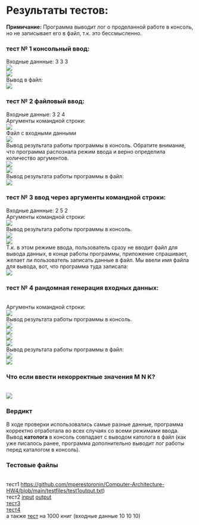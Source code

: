 # Результаты тестов:
**Примичание:** Программа выводит лог о проделанной работе в консоль, но не записывает его в файл, т.к. это бессмысленно. 
### тест № 1 консольный ввод:
Входные даннные: 3 3 3
<br>![](photos/tests1.png)
<br>![](photos/tests2.png)
<br>Вывод в файл:
<br>![](photos/tests3.png)
### тест № 2 файловый ввод:
Входные данные: 3 2 4
<br> Аргументы командной строки:
<br>![](photos/file1.png)
<br> Файл с входными данными
<br>![](photos/file4.png)
<br> Вывод результата работы программы в консоль. Обратите внимание, что программа распознала режим ввода и верно определила количество аргументов.
<br>![](photos/file2.png)
<br>![](photos/file3.png)
<br> Вывод результата работы программы в файл:
<br>![](photos/file5.png)
### тест № 3 ввод через аргументы командной строки:
Входные даннные: 2 5 2
<br> Аргументы командной строки:
<br>![](photos/cmd1.png)
<br> Вывод результата работы программы в консоль.
<br>![](photos/cmd2.png)
<br>![](photos/cmd3.png)
<br> Т.к. в этом режиме ввода, пользователь сразу не вводит файл для вывода данных, в конце работы программы, приложение спрашивает, желает ли пользователь записать данные в файл. Мы ввели имя файла для вывода, вот, что программа туда записала:
<br>![](photos/cmd4.png)
### тест № 4 рандомная генерация входных данных:
<br> Аргументы командной строки:
<br>![](photos/rnd1.png)
<br> Вывод результата работы программы в консоль.
<br>![](photos/rnd2.png)
<br>![](photos/rnd3.png)
<br>![](photos/rnd4.png)
<br>![](photos/rnd5.png)
<br> Вывод результата работы программы в файл:
<br>![](photos/rnd6.png)
<br>![](photos/rnd7.png)
### Что если ввести некорректные значения M N K?
<br>![](photos/wd.png)
### Вердикт
В ходе проверки использовались самые разные данные, программа корректно отработала во всех случаях со всеми режимами ввода. Вывод **католога** в консоль совпадает с выводом католога в файл (как уже писалось ранее, программа дополнительно выводит лог работы перед каталогом в консоль).
### Тестовые файлы
<br>тест1 https://github.com/mperestoronin/Computer-Architecture-HW4/blob/main/testfiles/test1output.txt)
<br>тест2 [input](https://github.com/mperestoronin/Computer-Architecture-HW4/blob/main/testfiles/test2input.txt) [output](https://github.com/mperestoronin/Computer-Architecture-HW4/blob/main/testfiles/test2output.txt)
<br>[тест3](https://github.com/mperestoronin/Computer-Architecture-HW4/blob/main/testfiles/test3output.txt)
<br>[тест4](https://github.com/mperestoronin/Computer-Architecture-HW4/blob/main/testfiles/test4output.txt)
<br>а также [тест](https://github.com/mperestoronin/Computer-Architecture-HW4/blob/main/testfiles/output.txt) на 1000 книг (входные данные 10 10 10)
